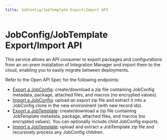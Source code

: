 ```yaml
---
title: JobConfig/JobTemplate Export/Import API
---
```

# JobConfig/JobTemplate Export/Import API

This service allows an API consumer to export packages and configurations from an on-prem installation of Integration Manager and import them to the cloud, enabling you to easily migrate between deployments.

Refer to the Open API Spec for the following endpoints:

* [Export a JobConfig](https://console.im.actiandatacloud.com/apidocs/?urls.primaryName=Job%20Configuration#/Job%20Config/exportJobConfig): create/download a zip file containing JobConfig metadata, package, attached files, and macros (no encrypted values).
* [Import a JobConfig](https://console.im.actiandatacloud.com/apidocs/?urls.primaryName=Job%20Configuration#/Job%20Config/importJobConfig): upload an export zip file and extract it into a JobConfig clone in the new environment (with new record ids).
* [Export a JobTemplate](https://console.im.actiandatacloud.com/apidocs/?urls.primaryName=Job%20Configuration#/Job%20Template/exportJobTemplate): create/download a zip file containing JobTemplate metadata, package, attached files, and macros (no encrypted values). You can optionally include child JobConfig exports.
* [Import a JobTemplate](https://console.im.actiandatacloud.com/apidocs/?urls.primaryName=Job%20Configuration#/Job%20Template/importJobTemplate): upload and extract a JobTemplate zip file and recursively process any JobConfig children.